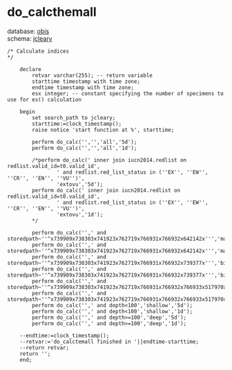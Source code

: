 # do_calcthemall
database: [obis](../)  
schema: [jcleary](jcleary)  

    
    
    /* Calculate indices
    */
    
    	declare
    		retvar varchar(255); -- return variable
    		starttime timestamp with time zone;
    		endtime timestamp with time zone;
    		esx integer; -- constant specifying the number of specimens to use for es() calculation
    		
    	begin
    		set search_path to jcleary;
    		starttime:=clock_timestamp();
    		raise notice 'start function at %', starttime;
    	
    		perform do_calc('','','all','5d');
    		perform do_calc('','','all','1d');
    		
    		/*perform do_calc(' inner join iucn2014.redlist on redlist.valid_id=t0.valid_id',
    				' and redlist.red_list_status in (''EX'', ''EW'', ''CR'', ''EN'', ''VU'')',
    				'extovu','5d');
    		perform do_calc(' inner join iucn2014.redlist on redlist.valid_id=t0.valid_id',
    				' and redlist.red_list_status in (''EX'', ''EW'', ''CR'', ''EN'', ''VU'')',
    				'extovu','1d');
    		*/
    		
    		perform do_calc('',' and storedpath~''^x739909x738303x741923x762719x766931x766932x642142x''','mammals','5d');
    		perform do_calc('',' and storedpath~''^x739909x738303x741923x762719x766931x766932x642142x''','mammals','1d');
    		perform do_calc('',' and storedpath~''^x739909x738303x741923x762719x766931x766932x739377x''','birds','5d');
    		perform do_calc('',' and storedpath~''^x739909x738303x741923x762719x766931x766932x739377x''','birds','1d');
    		perform do_calc('',' and storedpath~''^x739909x738303x741923x762719x766931x766932x766933x517970x''','turtles','5d');
    		perform do_calc('',' and storedpath~''^x739909x738303x741923x762719x766931x766932x766933x517970x''','turtles','1d');
    		perform do_calc('',' and depth<100','shallow','5d');
    		perform do_calc('',' and depth<100','shallow','1d');
    		perform do_calc('',' and depth>=100','deep','5d');
    		perform do_calc('',' and depth>=100','deep','1d');
    	
    	--endtime:=clock_timestamp();
    	--retvar:='do_calctemall finished in '||endtime-starttime;
    	--return retvar;
    	return '';
    	end;
